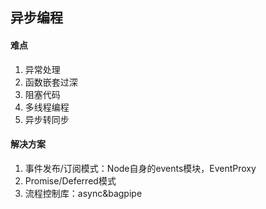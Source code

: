 
## 异步编程

#### 难点

1. 异常处理
2. 函数嵌套过深
3. 阻塞代码
4. 多线程编程
5. 异步转同步

#### 解决方案

1. 事件发布/订阅模式：Node自身的events模块，EventProxy
2. Promise/Deferred模式
3. 流程控制库：async&bagpipe
